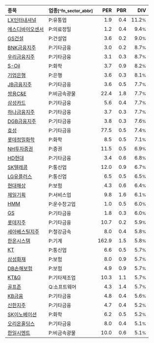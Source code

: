 | **종목** | **업종**<small>[^fn_sector_abbr]</small> | **PER** | **PBR** | **DIV** |
| :--- | :--- | --: | --: | --: |
| [LX인터내셔널](/001120/) | P:유통업 | 1.9 | 0.4 | 11.2<small>%</small> |
| [에스디바이오센서](/137310/) | P:의료정밀 | 1.2 | 0.4 | 9.4<small>%</small> |
| [GS건설](/006360/) | P:건설업 | 3.6 | 0.2 | 9.0<small>%</small> |
| [BNK금융지주](/138930/) | P:기타금융 | 3.0 | 0.2 | 8.7<small>%</small> |
| [우리금융지주](/316140/) | P:기타금융 | 3.1 | 0.3 | 8.7<small>%</small> |
| [S-Oil](/010950/) | P:화학 | 3.7 | 0.9 | 8.2<small>%</small> |
| [기업은행](/024110/) | P:은행 | 3.6 | 0.3 | 8.1<small>%</small> |
| [JB금융지주](/175330/) | P:기타금융 | 3.6 | 0.5 | 7.7<small>%</small> |
| [쌍용C&E](/003410/) | P:비금속광물 | 22.4 | 1.8 | 7.7<small>%</small> |
| [삼성카드](/029780/) | P:기타금융 | 5.6 | 0.4 | 7.7<small>%</small> |
| [하나금융지주](/086790/) | P:기타금융 | 3.7 | 0.3 | 7.7<small>%</small> |
| [DGB금융지주](/139130/) | P:기타금융 | 3.8 | 0.3 | 7.6<small>%</small> |
| [효성](/004800/) | P:기타금융 | 77.5 | 0.5 | 7.4<small>%</small> |
| [롯데정밀화학](/004000/) | P:화학 | 8.5 | 0.5 | 7.1<small>%</small> |
| [NH투자증권](/005940/) | P:증권 | 11.5 | 0.5 | 6.9<small>%</small> |
| [HD현대](/267250/) | P:기타금융 | 3.4 | 0.6 | 6.8<small>%</small> |
| [SK텔레콤](/017670/) | P:통신업 | 12.0 | 0.9 | 6.7<small>%</small> |
| [LG유플러스](/032640/) | P:통신업 | 6.5 | 0.5 | 6.5<small>%</small> |
| [현대해상](/001450/) | P:보험 | 4.3 | 0.6 | 6.4<small>%</small> |
| [제일기획](/030000/) | P:서비스업 | 9.8 | 1.6 | 6.1<small>%</small> |
| [HMM](/011200/) | P:운수창고업 | 1.0 | 0.5 | 6.0<small>%</small> |
| [GS](/078930/) | P:기타금융 | 1.8 | 0.3 | 6.0<small>%</small> |
| [롯데지주](/004990/) | P:기타금융 | 10.7 | 0.2 | 5.9<small>%</small> |
| [세아베스틸지주](/001430/) | P:철강금속 | 8.0 | 0.4 | 5.8<small>%</small> |
| [한온시스템](/018880/) | P:기계 | 162.9 | 1.5 | 5.8<small>%</small> |
| [KT](/030200/) | P:통신업 | 6.6 | 0.5 | 5.7<small>%</small> |
| [삼성화재](/000810/) | P:보험 | 8.0 | 0.9 | 5.7<small>%</small> |
| [DB손해보험](/005830/) | P:보험 | 4.9 | 0.9 | 5.7<small>%</small> |
| [KT&G](/033780/) | P:기타제조업 | 10.3 | 1.1 | 5.7<small>%</small> |
| [골프존](/215000/) | Q:소프트웨어 | 4.3 | 1.4 | 5.7<small>%</small> |
| [KB금융](/105560/) | P:기타금융 | 4.8 | 0.4 | 5.6<small>%</small> |
| [신한지주](/055550/) | P:기타금융 | 4.7 | 0.4 | 5.2<small>%</small> |
| [SK이노베이션](/096770/) | P:화학 | 6.2 | 0.5 | 5.2<small>%</small> |
| [오리온홀딩스](/001800/) | P:기타금융 | 8.0 | 0.4 | 5.1<small>%</small> |
| [한일시멘트](/300720/) | P:비금속광물 | 10.0 | 0.6 | 5.1<small>%</small> |
